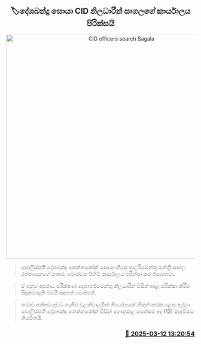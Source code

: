 <p align='center'><b><h2 align='center' title='CID officers search Sagala's office in search of Deshabandu'>🏷දේශබන්දු සොයා CID නිලධාරීන් සාගලගේ කාර්යාලය පිරික්සයි</h2></b></p>
<p align='center'><img src='https://helakuru.sgp1.cdn.digitaloceanspaces.com/esana/images/lib/deshabandu-sagala.jpg' width='600' alt='CID officers search Sagala's office in search of Deshabandu'></p>

> පොලිස්පති දේශබන්දු තෙන්නකෝන් සොයා හිටපු පාර්ලිමේන්තු මන්ත්‍රී සාගල රත්නායකගේ මාතර, මොරවක පිහිටි කාර්යාලය පරීක්ෂා කර තිබෙනවා.

> ඒ අනුව අපරාධ පරීක්ෂණ දෙපාර්තමේන්තු නිලධාරීන් විසින් අදාළ පරික්ෂා කිරීම සිදුකර ඇති බවයි සඳහන් වෙන්නේ.

> තමාව අත්අඩංගුවට ගැනීම වළක්වාලමින් නියෝගයක් නිකුත් කරන ලෙස ඉල්ලා පොලිස්පති දේශබන්දු තෙන්නකෝන් විසින් ගොනුකළ පෙත්සම අද (12) කැඳවීමට නියමිතයි.



<h3 align='right'><a href='https://www.helakuru.lk/esana/p/108284/'>📅 2025-03-12 13:20:54</a></h3>
